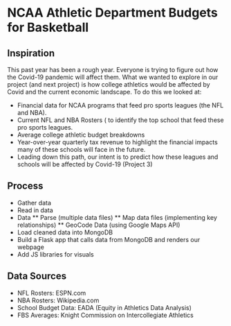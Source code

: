 # NCAA Athletic Department Budgets for Basketball

## Inspiration
This past year has been a rough year. Everyone is trying to figure out how the Covid-19 pandemic will affect them.
What we wanted to explore in our project (and next project) is how college athletics would be affected by Covid and the current economic landscape.
To do this we looked at:
 * Financial data for NCAA programs that feed pro sports leagues (the NFL and NBA).  
 * Current NFL and NBA Rosters ( to identify the top school that feed these pro sports leagues.
 * Average college athletic budget breakdowns
 * Year-over-year quarterly tax revenue to highlight the financial impacts many of these schools will face in the future. 
 * Leading down this path, our intent is to predict how these leagues and schools will be affected by Covid-19 (Project 3)


## Process
 * Gather data
 * Read in data
 * Data
    ** Parse (multiple data files)
    ** Map data files (implementing key relationships)
    ** GeoCode Data (using Google Maps API)
 * Load cleaned data into MongoDB
 * Build a Flask app that calls data from MongoDB and renders our webpage
 * Add JS libraries for visuals

 ## Data Sources
  * NFL Rosters: ESPN.com
  * NBA Rosters: Wikipedia.com
  * School Budget Data: EADA (Equity in Athletics Data Analysis)
  * FBS Averages: Knight Commission on Intercollegiate Athletics